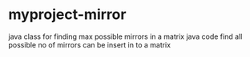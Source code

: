 # myproject-mirror
java class for finding max possible mirrors in a matrix
java code find all possible no of mirrors can be insert in to a matrix

